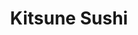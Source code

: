 ---
layout: place
title: "Kitsune Sushi"
permalink: /florida/clearwater/kitsune-sushi.html
stateAbbr: FL
stateName: Florida
cityName: Clearwater
seo:
  name: "Kitsune Sushi"
  type: Restaurant
  links: http://kitsunesushiclearwater.com/
description: "Looking for sushi in Clearwater, Florida? Check out Kitsune Sushi for a delightful Japanese dining experience. Enjoy a variety of sushi and other dishes in a..."
place_id: ChIJKZCi7DDlwogRIJWQpQbYcns
photos:
  - name: >-
      places/ChIJKZCi7DDlwogRIJWQpQbYcns/photos/AeeoHcKjgbt49JfU2o9xfY-5aST08aBmAHtsuS-N0zTZT-plQ2au8VN_8poWJ71qrNVodpRRTg9rxBeDVwVKTzAg77vHosnSr5JL23X7TlWMOx39151Fbd-kBDNIh2-rxQe3RTSM0k4vClBK-eefw2oBB4oX4ckEDzclb2fGO5PotLhOeHuv2dY94n_cr9WmVprdGR0DNT1Z45yCSPq5IWpzs222HsPuN9GHcTaTYi3CFGCc14cWVPCQOJPkc3fW74VU56ExLn0rBZcrXomolFGZINMqPkXV4OVuATcGof_pHXBLhQ
    widthPx: 1038
    heightPx: 852
    authorAttributions:
      - displayName: Kitsune Sushi
        uri: https://maps.google.com/maps/contrib/110533991343745753416
        photoUri: >-
          https://lh3.googleusercontent.com/a-/ALV-UjURi4E6oWf6RRcUsy3Dt9N0Lgh7oxHeC7RRaDqPmUILWwzgenE=s100-p-k-no-mo
    flagContentUri: >-
      https://www.google.com/local/imagery/report/?cb_client=maps_api_places.places_api&image_key=!1e10!2sAF1QipN_yzBy1SObJqOxc4W_sAGVGlixHjeH8AXhrmH-&hl=en-US
    googleMapsUri: >-
      https://www.google.com/maps/place//data=!3m4!1e2!3m2!1sAF1QipN_yzBy1SObJqOxc4W_sAGVGlixHjeH8AXhrmH-!2e10!4m2!3m1!1s0x88c2e530eca29029:0x7b72d806a5909520
  - name: >-
      places/ChIJKZCi7DDlwogRIJWQpQbYcns/photos/AeeoHcLfeFM9izqgvlBQJZHbKUCg7_tjiP8VBs6jtZOSoyzIGgo_FHE-D_MGsV-NgJCTwDlzrgrHdIdejq3hCmYxJBIbXRyQSTTFqBzMSspmSH_k4WRo8-1LbNAJ-dQpE5JGSPPom0hyPfql0Qygz42P7A1g2tBNNEIwkSi4IQ88m6u_6aUzCOkpZePzTsw5eGOGUMbx37c7gVG86ACKK567HpySBzAmpvtru5cSQkEya8B36f3jtfG5ilvEHSuTJTSOKv1yUGJprUlvGYP0pPcupVBel340BJyLUNs96kgNDc-u6A
    widthPx: 3024
    heightPx: 4032
    authorAttributions:
      - displayName: Kitsune Sushi
        uri: https://maps.google.com/maps/contrib/110533991343745753416
        photoUri: >-
          https://lh3.googleusercontent.com/a-/ALV-UjURi4E6oWf6RRcUsy3Dt9N0Lgh7oxHeC7RRaDqPmUILWwzgenE=s100-p-k-no-mo
    flagContentUri: >-
      https://www.google.com/local/imagery/report/?cb_client=maps_api_places.places_api&image_key=!1e10!2sAF1QipPahzdtK7HQ-XaqHI64c0RRaN8tMnM41N9qBwrT&hl=en-US
    googleMapsUri: >-
      https://www.google.com/maps/place//data=!3m4!1e2!3m2!1sAF1QipPahzdtK7HQ-XaqHI64c0RRaN8tMnM41N9qBwrT!2e10!4m2!3m1!1s0x88c2e530eca29029:0x7b72d806a5909520
  - name: >-
      places/ChIJKZCi7DDlwogRIJWQpQbYcns/photos/AeeoHcKTUafWgQfAbn2Ol-dC195G4wMKqbY6FGJX9r8AeoP9DR9gsYZl7gD6XsItNzQLM4V96nOAIWj3opROEhjuvemuaVIrcryc1KPaeqpJuaa5DdczNFelvO_4MTcUq3Q7XKhWzzcsLU7K3cUKJQcWKog6t36d955bAGI5AwKF53HgpGZbTnl4dnAEwp3fs1ePSV9CprI33qR_vRuoX_Q_txNS2GyXzrdYwq0A0btlBZIhQX7U1uZ6br-D_ufpllvKY6MmQta4xGVgiArZClhHqyenpo4tb_7Tlo5v-E6KXEOphw
    widthPx: 4032
    heightPx: 3024
    authorAttributions:
      - displayName: Kitsune Sushi
        uri: https://maps.google.com/maps/contrib/110533991343745753416
        photoUri: >-
          https://lh3.googleusercontent.com/a-/ALV-UjURi4E6oWf6RRcUsy3Dt9N0Lgh7oxHeC7RRaDqPmUILWwzgenE=s100-p-k-no-mo
    flagContentUri: >-
      https://www.google.com/local/imagery/report/?cb_client=maps_api_places.places_api&image_key=!1e10!2sAF1QipNFwRXXjrI-YSH2nPvIJVuHxAiqJ9PvfZqV4YcH&hl=en-US
    googleMapsUri: >-
      https://www.google.com/maps/place//data=!3m4!1e2!3m2!1sAF1QipNFwRXXjrI-YSH2nPvIJVuHxAiqJ9PvfZqV4YcH!2e10!4m2!3m1!1s0x88c2e530eca29029:0x7b72d806a5909520
  - name: >-
      places/ChIJKZCi7DDlwogRIJWQpQbYcns/photos/AeeoHcJsT6aRL7OUdrvFkHqSg-mRs8mJDaP9DnCz5UtkSuzvcYJJugbvKw1E-o-GOI4Z56HmuWrXAG_ye9fLX00DStQ6zNPF_zDofSjYpm5iFulfd1wBfNqFeo_OAjt7Id3lvK0YWTYNJ08S1lZiqCPd1a9T5p8TmCyx_2dE7QfGQAy3PmdKir7I3ZzD4Hqqakgq_qveoETIxThNigqhCUgoEMN5KpjGCKrB8Rcb_8uzvOd4lyQ3WVxlpwbTHyjBxaJ1Z0cN15a_3hp0W4ZICu-pY51_U-jDFD72YRvPY10LAup11A1LMRnUQoSZ01WY9RCm88693zD206zl08_0Z6HMt7q10femrYRSd6TLgiFldf--zkTjvCmaBEkSj5ObTOtBdWNDvzDm8jxbdSZI6HSJ74CgXrJsF6TsTRb4Leg8QxZ0Y8Dg
    widthPx: 4000
    heightPx: 2252
    authorAttributions:
      - displayName: Jdpham
        uri: https://maps.google.com/maps/contrib/107689672275225870318
        photoUri: >-
          https://lh3.googleusercontent.com/a-/ALV-UjWKjQPEL46gc94rQ0L8-c27VUI0NTs0CDXwWXCaJfXQKmDm36kG=s100-p-k-no-mo
    flagContentUri: >-
      https://www.google.com/local/imagery/report/?cb_client=maps_api_places.places_api&image_key=!1e10!2sCIHM0ogKEICAgID72KeC9wE&hl=en-US
    googleMapsUri: >-
      https://www.google.com/maps/place//data=!3m4!1e2!3m2!1sCIHM0ogKEICAgID72KeC9wE!2e10!4m2!3m1!1s0x88c2e530eca29029:0x7b72d806a5909520
  - name: >-
      places/ChIJKZCi7DDlwogRIJWQpQbYcns/photos/AeeoHcKhKnPcAC0MB9PfcsxpNAmsqxws2ma0bCxo33aKpWod0pSLWmwTK8eeYdO6S2MaS9HcPa-oRxz8AE16s_nNe1h704dtiIE2sTvMxSG_HmC-oAQi_LVrTcwkXVBLH0zT5pqVuu6zR8A0pMd-7PGG7EYcMr4BTnoDQw1S10ce9Hef68KAzjA6FZdXVYIY_tRzAJUK7xMhrUZcJBGabdfLzlEiz1oP4h1o2hSJG914Yy5AW4WkrGpsviMmD0mP_6MR9HR2bJE3CmY_Muy97U0cW7utjP-MGZJxqIVBB2hx9aw9p8RfrPlYEf0FjgwNkhPsM8pu7iBmTuUP30UE4S9FRg7yXSySLNKlMn-5OnU0Ld-J8pYJGFkqggYBA-OC9-oUnb_GtppHgc_hK2j3kK79o0cYL4lEv6Sf_mM2AXDGHSIHdXm2K_8ADC-JSLeuqLdD
    widthPx: 4080
    heightPx: 3072
    authorAttributions:
      - displayName: Kevan Sheridan
        uri: https://maps.google.com/maps/contrib/100867641100840652570
        photoUri: >-
          https://lh3.googleusercontent.com/a-/ALV-UjXspHNWPKPYCB_6RioZ5B0Vw3Vs6yaKwGbpWHApyCzfbDFvT4Ak2A=s100-p-k-no-mo
    flagContentUri: >-
      https://www.google.com/local/imagery/report/?cb_client=maps_api_places.places_api&image_key=!1e10!2sCIABIhADydERai_kMGfYEaMAAdcQ&hl=en-US
    googleMapsUri: >-
      https://www.google.com/maps/place//data=!3m4!1e2!3m2!1sCIABIhADydERai_kMGfYEaMAAdcQ!2e10!4m2!3m1!1s0x88c2e530eca29029:0x7b72d806a5909520
  - name: >-
      places/ChIJKZCi7DDlwogRIJWQpQbYcns/photos/AeeoHcKi5oql2zHAjh9cZgiEyuVQHaOswUNQy7Tiwpb2j5dSC6XS-VljOn4GalFyzhlMwjWr0z_sW3MOrwwotCWQAmBmITmQhbZRlOoVnnaPRMoD56gDZlCa_Zm_2eiVoY3_VOstgYH-z9OkHk8G5XAylwhzcNhtChntSfpsu5EnkyxU2lDJEoRyEtzeOqPbeVic4mACYOxrIEnKMatJGXQGKRDiV5-qRI71tRtm_mLLtLn87u4M_RB2-YpLAUXD-bEFTFXjSTYvPtnTCjskXa5FI1YHak1puuSmzPd2F7jbIPj-HGpICrbID7Bdi6WZy_EqUAHOa_Y-h0TJFefubX3leZDT4DmR6LfSpMIztJeyf93snl5820Zr8KSlB9h-_0AyxyAyTrNCJRdJfrDxkUWMiWjPqil2PPjKsPG0B_hp4KtNoIg
    widthPx: 4000
    heightPx: 3000
    authorAttributions:
      - displayName: Josh Diamond
        uri: https://maps.google.com/maps/contrib/114706515204622210396
        photoUri: >-
          https://lh3.googleusercontent.com/a/ACg8ocJ8wyztkw7OdGcxSIU9fEz-U3frEwC3c8d_a8t6HBvebUCXrA=s100-p-k-no-mo
    flagContentUri: >-
      https://www.google.com/local/imagery/report/?cb_client=maps_api_places.places_api&image_key=!1e10!2sCIHM0ogKEICAgIDzxLGtugE&hl=en-US
    googleMapsUri: >-
      https://www.google.com/maps/place//data=!3m4!1e2!3m2!1sCIHM0ogKEICAgIDzxLGtugE!2e10!4m2!3m1!1s0x88c2e530eca29029:0x7b72d806a5909520
  - name: >-
      places/ChIJKZCi7DDlwogRIJWQpQbYcns/photos/AeeoHcJjgfpLOdH8WkPw96f0WIa6uwcC2UP5nJJexlGleQieuYo4gRTNKD0LdeTnouaAho2MatrolQIwK0YeHZ_2NvzY0KMSvpTc5R6oACIRljXCZg4gKv3Kcbf1ezAItnP2gtI6YYHIlePLelOqhvEqH9FX-drE1USyXYejPDdVawLPvpfRh0_GgIEXWnOrctnbxaurP70r_Rtii9FGpQ-ZODfJY5X_n67vnyZLxniErEshBcoVvSWT3_6qBFqZO334RD6xddr923fucutZOiimhTkwMJDKzn_rpWb2L5E8MmAenw
    widthPx: 1440
    heightPx: 1080
    authorAttributions:
      - displayName: Kitsune Sushi
        uri: https://maps.google.com/maps/contrib/110533991343745753416
        photoUri: >-
          https://lh3.googleusercontent.com/a-/ALV-UjURi4E6oWf6RRcUsy3Dt9N0Lgh7oxHeC7RRaDqPmUILWwzgenE=s100-p-k-no-mo
    flagContentUri: >-
      https://www.google.com/local/imagery/report/?cb_client=maps_api_places.places_api&image_key=!1e10!2sAF1QipNTyNlQ8dYDNb1ZTiAd_1INRWBguVSvghZnUySb&hl=en-US
    googleMapsUri: >-
      https://www.google.com/maps/place//data=!3m4!1e2!3m2!1sAF1QipNTyNlQ8dYDNb1ZTiAd_1INRWBguVSvghZnUySb!2e10!4m2!3m1!1s0x88c2e530eca29029:0x7b72d806a5909520
  - name: >-
      places/ChIJKZCi7DDlwogRIJWQpQbYcns/photos/AeeoHcIfbzJauPc3TQj83YNNqn16qCXRulOSTDVFhMyVO989rxNMvvls0aCP58wQ5U5r-XLb0SEKrlaG2SzqmrCWoeZYyZHyY4u9GpYUnJL8A2LFF6tzsHOv-y_vw31LUgdX_PGx16bgZUYapuaOH6G_7NNazeDNHSKNH5UQeLWyFd1yFFOYW8uR1zxiliqNLt-wSGJc9Le1DCS-NoxRGbObLtwZsfxPCdyn6elmniimT8QzO2XoQCR2jbtthyeoPzEKBjJLh8f3Pt5klT4BsF1L8C267ixqWfIhOiVOqgf1Lf_umhDTAA7lcvIEphzxeB-V76B74P1jlM8Q_6W6p2qgRLjt8qGjpkH5yY_pgi1C1AM-s8RqjkrIR2AtGF4H53AfzE8caufDCyCYr3BfuzChVGKoNI3ZrxxTWaeBlcGXoGYxa8-j
    widthPx: 4000
    heightPx: 3000
    authorAttributions:
      - displayName: Hector Lucca
        uri: https://maps.google.com/maps/contrib/104753784770423990781
        photoUri: >-
          https://lh3.googleusercontent.com/a/ACg8ocJ1sD20ZGa6ZK7XILVoso2EznQ6DbjUixq5NKQ_Z6amdJs9Nw=s100-p-k-no-mo
    flagContentUri: >-
      https://www.google.com/local/imagery/report/?cb_client=maps_api_places.places_api&image_key=!1e10!2sCIHM0ogKEICAgIDLudC2wgE&hl=en-US
    googleMapsUri: >-
      https://www.google.com/maps/place//data=!3m4!1e2!3m2!1sCIHM0ogKEICAgIDLudC2wgE!2e10!4m2!3m1!1s0x88c2e530eca29029:0x7b72d806a5909520
  - name: >-
      places/ChIJKZCi7DDlwogRIJWQpQbYcns/photos/AeeoHcLTNI3c3AerADzOxkm8gJIMBp-CKFs1kUHIbuRHVA6U6TA9Lf9frd9s1ZJJR7MTkwrmglZBFTuATSarr68tyVjUIXseOlyP3dfti-442vHfZJ1NUPVtk8GGs0E4l4XfMnUlh_R_yBtZ5uN_6Ro5L9RYG6xgyS65-bmK3fq7N-KaIiDxXxpMQmgo9sBBU0URHPj_-9FFO5Ru9vHv7YG_T7MZ0vi3YiXUxeKqEpqvM9PSNRGbJ64DDRM9czmKmeWJjddBZjwT_g0GX43DE0GjS46cMmP1dFzJOcKFPUohfPzL6xO9Lk-ObiNyRQabY-d2aT4_eyjY7KAkwF3desQWWOQMiXUR8LDi2fPNN93a-5KN0TttiNbZWZdNDmV8dOz61elpr43UcTxN277XR3essz9pquJ1x-m04GBINpSsbEWgVXA7
    widthPx: 4032
    heightPx: 2268
    authorAttributions:
      - displayName: D Demi
        uri: https://maps.google.com/maps/contrib/101124498568789340048
        photoUri: >-
          https://lh3.googleusercontent.com/a/ACg8ocLmNaa2PSaSwhu_PP2RvOoMjK43OkXhujD6YXYBKwnI_kYE4A=s100-p-k-no-mo
    flagContentUri: >-
      https://www.google.com/local/imagery/report/?cb_client=maps_api_places.places_api&image_key=!1e10!2sCIHM0ogKEICAgICz0crZrgE&hl=en-US
    googleMapsUri: >-
      https://www.google.com/maps/place//data=!3m4!1e2!3m2!1sCIHM0ogKEICAgICz0crZrgE!2e10!4m2!3m1!1s0x88c2e530eca29029:0x7b72d806a5909520
  - name: >-
      places/ChIJKZCi7DDlwogRIJWQpQbYcns/photos/AeeoHcKTWWb18PWdCS43rKq1DW2d0GkpfkxWMiJXpSVpm4Y8JCsHko5IuNYjX1gM1OmYPXGfkQf6CT9Yb_XzMkJqVRB_V7jW5rXPUOrUetzmhV_rJMZr2-pCJi8ULDcn1-PQIGMR1jsskjHbObZ0__eiSJjjXGRizdPbciPU9C8dOb1w9gXeqO0mKXqGmMTcE3X06vEjJA95-zOgL2cQL-TUQiUZbq9R7eOE3cT4BA46JuiT0u4qL2OE6kYAa4JaXVqK7kmgx0oh3qbBdBy6Njq_pLGjXjMyjEAyRPR_YmBd7YfZN_e8DZdBMLuwa4Xq78Do6pUtLKRK_EvxXjbOFuFIWq1L7ycHfPpfhKW4XMWqcwXXKsL2xU69p6SZMyOnTn-ntfvcn8E4NuTWSLVRoGnwbESdI9WffPEtiADmTU8Y55PHlbY
    widthPx: 3600
    heightPx: 4800
    authorAttributions:
      - displayName: MiNA
        uri: https://maps.google.com/maps/contrib/103701504225745497748
        photoUri: >-
          https://lh3.googleusercontent.com/a/ACg8ocLbzVNEpTbnahiWK93aCtY8jrnzqq3G2gm6M4t9m85eqHQf9g=s100-p-k-no-mo
    flagContentUri: >-
      https://www.google.com/local/imagery/report/?cb_client=maps_api_places.places_api&image_key=!1e10!2sCIHM0ogKEICAgMCAzarJxwE&hl=en-US
    googleMapsUri: >-
      https://www.google.com/maps/place//data=!3m4!1e2!3m2!1sCIHM0ogKEICAgMCAzarJxwE!2e10!4m2!3m1!1s0x88c2e530eca29029:0x7b72d806a5909520
address: 2659 Roosevelt Blvd unit 101, Clearwater, FL 33760, USA
street: 2659 Roosevelt Blvd unit 101
city: Clearwater
state: FL
zip: '33760'
country: USA
neighborhood: null
latitude: '27.915052'
longitude: '-82.727889'
accessibility_options:
  wheelchairAccessibleParking: true
  wheelchairAccessibleEntrance: true
  wheelchairAccessibleRestroom: true
  wheelchairAccessibleSeating: true
business_status: OPERATIONAL
name: Kitsune Sushi
google_maps_links:
  directionsUri: >-
    https://www.google.com/maps/dir//''/data=!4m7!4m6!1m1!4e2!1m2!1m1!1s0x88c2e530eca29029:0x7b72d806a5909520!3e0
  placeUri: https://maps.google.com/?cid=8895409737069270304
  writeAReviewUri: >-
    https://www.google.com/maps/place//data=!4m3!3m2!1s0x88c2e530eca29029:0x7b72d806a5909520!12e1
  reviewsUri: >-
    https://www.google.com/maps/place//data=!4m4!3m3!1s0x88c2e530eca29029:0x7b72d806a5909520!9m1!1b1
  photosUri: >-
    https://www.google.com/maps/place//data=!4m3!3m2!1s0x88c2e530eca29029:0x7b72d806a5909520!10e5
primary_type: Sushi Restaurant
opening_hours:
  regular: null
  current: null
secondary_opening_hours:
  regular:
    weekdayDescriptions: null
    type: null
  current:
    weekdayDescriptions: null
    type: null
phone: (727) 238-8258
price_level: null
price_range: $20 &ndash; $30
rating: '4.8'
rating_count: 248
website: http://kitsunesushiclearwater.com/
reviews:
  - name: >-
      places/ChIJKZCi7DDlwogRIJWQpQbYcns/reviews/ChdDSUhNMG9nS0VJQ0FnTURneXIteWlnRRAB
    relativePublishTimeDescription: a month ago
    rating: 5
    text:
      text: >-
        WOW!

        Great decor, atmosphere and vibes.

        Very friendly staff everything was fresh and delicious, not a super long
        wait to be sat and served.

        It really was great, everything was enjoyable. My fiancee and her son
        are picky eaters so they are reluctant to try new places but they both
        loved it! We will all definitely be back.
      languageCode: en
    originalText:
      text: >-
        WOW!

        Great decor, atmosphere and vibes.

        Very friendly staff everything was fresh and delicious, not a super long
        wait to be sat and served.

        It really was great, everything was enjoyable. My fiancee and her son
        are picky eaters so they are reluctant to try new places but they both
        loved it! We will all definitely be back.
      languageCode: en
    authorAttribution:
      displayName: Yader G Sequeira
      uri: https://www.google.com/maps/contrib/114646538624808082584/reviews
      photoUri: >-
        https://lh3.googleusercontent.com/a-/ALV-UjUY0hVbhsxKzkTATcRMG3olSCgNzvdFN0A9_eCa9EuADb_MkUhXww=s128-c0x00000000-cc-rp-mo-ba6
    publishTime: '2025-02-24T04:31:33.380451Z'
    flagContentUri: >-
      https://www.google.com/local/review/rap/report?postId=ChdDSUhNMG9nS0VJQ0FnTURneXIteWlnRRAB&d=17924085&t=1
    googleMapsUri: >-
      https://www.google.com/maps/reviews/data=!4m6!14m5!1m4!2m3!1sChdDSUhNMG9nS0VJQ0FnTURneXIteWlnRRAB!2m1!1s0x88c2e530eca29029:0x7b72d806a5909520
  - name: >-
      places/ChIJKZCi7DDlwogRIJWQpQbYcns/reviews/ChZDSUhNMG9nS0VJQ0FnSUNfNFBYU0ZREAE
    relativePublishTimeDescription: 3 months ago
    rating: 4
    text:
      text: >-
        We went on a Saturday at 3:30 pm our experience is as follows,


        Atmosphere: bright, modern, comfy booths


        Price: I posted a picture of the receipt for you to judge the price, I
        think it was fairly priced because it was so good and creative!!


        Service: 4/5 they were good and friendly :)


        Food: very Americanized in the best way. This place has the most diverse
        rolls and so many options. Good portions and ratio. The pork bao was
        good although a little shy on portions.


        Will be coming back to try noodles!!
      languageCode: en
    originalText:
      text: >-
        We went on a Saturday at 3:30 pm our experience is as follows,


        Atmosphere: bright, modern, comfy booths


        Price: I posted a picture of the receipt for you to judge the price, I
        think it was fairly priced because it was so good and creative!!


        Service: 4/5 they were good and friendly :)


        Food: very Americanized in the best way. This place has the most diverse
        rolls and so many options. Good portions and ratio. The pork bao was
        good although a little shy on portions.


        Will be coming back to try noodles!!
      languageCode: en
    authorAttribution:
      displayName: Ally
      uri: https://www.google.com/maps/contrib/106511003158418354110/reviews
      photoUri: >-
        https://lh3.googleusercontent.com/a/ACg8ocLEZtz5aFlBEk8bhdA9P3poQhQhg_9wEnsrmBs8Pc89vYXq4w=s128-c0x00000000-cc-rp-mo-ba4
    publishTime: '2025-01-11T22:47:03.213142Z'
    flagContentUri: >-
      https://www.google.com/local/review/rap/report?postId=ChZDSUhNMG9nS0VJQ0FnSUNfNFBYU0ZREAE&d=17924085&t=1
    googleMapsUri: >-
      https://www.google.com/maps/reviews/data=!4m6!14m5!1m4!2m3!1sChZDSUhNMG9nS0VJQ0FnSUNfNFBYU0ZREAE!2m1!1s0x88c2e530eca29029:0x7b72d806a5909520
  - name: >-
      places/ChIJKZCi7DDlwogRIJWQpQbYcns/reviews/ChdDSUhNMG9nS0VJQ0FnTUNBemFySnV3RRAB
    relativePublishTimeDescription: 2 months ago
    rating: 5
    text:
      text: >-
        Love it here. Been coming since 2024. Consistent, cannot complain about
        the ambiance, service and menu! The service is great when you dine in
        and when you place to go orders. Well packaged and not stingy with
        portions and sides. Our favorite go to is the spicy miso ramen, yellow
        tail sashimi and the US 19 roll.Btw you can substitute ingredients, we
        always order sushi without cream cheese and they offer gluten free soy
        sauce and in general, they cater to people with allergies as well. We
        always make room for dessert too, love the fried ice cream and we tried
        all flavors.


        Kitsune is so clean and definitely great place for families, date nights
        and they play great music. We always leave full and extremely satisfied.
        Thank you!!!
      languageCode: en
    originalText:
      text: >-
        Love it here. Been coming since 2024. Consistent, cannot complain about
        the ambiance, service and menu! The service is great when you dine in
        and when you place to go orders. Well packaged and not stingy with
        portions and sides. Our favorite go to is the spicy miso ramen, yellow
        tail sashimi and the US 19 roll.Btw you can substitute ingredients, we
        always order sushi without cream cheese and they offer gluten free soy
        sauce and in general, they cater to people with allergies as well. We
        always make room for dessert too, love the fried ice cream and we tried
        all flavors.


        Kitsune is so clean and definitely great place for families, date nights
        and they play great music. We always leave full and extremely satisfied.
        Thank you!!!
      languageCode: en
    authorAttribution:
      displayName: MiNA
      uri: https://www.google.com/maps/contrib/103701504225745497748/reviews
      photoUri: >-
        https://lh3.googleusercontent.com/a/ACg8ocLbzVNEpTbnahiWK93aCtY8jrnzqq3G2gm6M4t9m85eqHQf9g=s128-c0x00000000-cc-rp-mo-ba3
    publishTime: '2025-02-03T07:00:03.421353Z'
    flagContentUri: >-
      https://www.google.com/local/review/rap/report?postId=ChdDSUhNMG9nS0VJQ0FnTUNBemFySnV3RRAB&d=17924085&t=1
    googleMapsUri: >-
      https://www.google.com/maps/reviews/data=!4m6!14m5!1m4!2m3!1sChdDSUhNMG9nS0VJQ0FnTUNBemFySnV3RRAB!2m1!1s0x88c2e530eca29029:0x7b72d806a5909520
  - name: >-
      places/ChIJKZCi7DDlwogRIJWQpQbYcns/reviews/ChdDSUhNMG9nS0VJQ0FnSURfMHVqamd3RRAB
    relativePublishTimeDescription: 2 months ago
    rating: 5
    text:
      text: >-
        Better than expected. knew this would be good but didn't expect such
        great interior design and multiple kitsunes. The mural because the sushi
        makers seems beautiful. They have beautiful art and decor on the inside.

        I had sashimi which was very good 👍as well as the salad my partner did
        not desire and the clear soup both were delicious; and a pork katsu. For
        me personally it was a bit too thin and crunchy but that's just me.

        My partner on the other hand has a spicy tonkatsu ramen with pork belly
        and he really liked it. To the point I was not able to capture before he
        dove into his meal.


        Will come back to try the other options as they also have hibachi,
        rolls, udon and various other sides and starters I would like to try


        The miso was the only thing not up to par from previous experiences. Not
        enough tofu.
      languageCode: en
    originalText:
      text: >-
        Better than expected. knew this would be good but didn't expect such
        great interior design and multiple kitsunes. The mural because the sushi
        makers seems beautiful. They have beautiful art and decor on the inside.

        I had sashimi which was very good 👍as well as the salad my partner did
        not desire and the clear soup both were delicious; and a pork katsu. For
        me personally it was a bit too thin and crunchy but that's just me.

        My partner on the other hand has a spicy tonkatsu ramen with pork belly
        and he really liked it. To the point I was not able to capture before he
        dove into his meal.


        Will come back to try the other options as they also have hibachi,
        rolls, udon and various other sides and starters I would like to try


        The miso was the only thing not up to par from previous experiences. Not
        enough tofu.
      languageCode: en
    authorAttribution:
      displayName: Skully Kat
      uri: https://www.google.com/maps/contrib/107631934546289873748/reviews
      photoUri: >-
        https://lh3.googleusercontent.com/a-/ALV-UjXCg1PR7sx4Jwg-md4osdZU9e2in1kfyps9eTL5Nz9Cs6vRPVac=s128-c0x00000000-cc-rp-mo-ba5
    publishTime: '2025-01-23T01:48:55.894915Z'
    flagContentUri: >-
      https://www.google.com/local/review/rap/report?postId=ChdDSUhNMG9nS0VJQ0FnSURfMHVqamd3RRAB&d=17924085&t=1
    googleMapsUri: >-
      https://www.google.com/maps/reviews/data=!4m6!14m5!1m4!2m3!1sChdDSUhNMG9nS0VJQ0FnSURfMHVqamd3RRAB!2m1!1s0x88c2e530eca29029:0x7b72d806a5909520
  - name: >-
      places/ChIJKZCi7DDlwogRIJWQpQbYcns/reviews/ChZDSUhNMG9nS0VJQ0FnSUR2bWJHRlVREAE
    relativePublishTimeDescription: 3 months ago
    rating: 5
    text:
      text: >-
        What a great find this place was! I saw it while I was in the area
        around lunch time and decided to give it a try. It's beautifully
        decorated extremely comfortable atmosphere.


        Jonelyn was my server and she was so friendly, so sweet with an ever
        present beautiful smile! I had a few questions about some of the menu
        items and she patiently explained them to me. I had a miso soup which
        was hot fresh and delicious. I then decided to be a little adventurous
        although it didn't sound very appetizing and tried the octopus balls
        appetizer. Before you pass judgement..haha.. with the help of Google I
        confirmed that octopus do not have balls! This dish is chopped up
        octopus meat and other seasonings formed into a ball with dough and
        lightly fried with a very delicious sauce. They were absolutely
        fantastic! Don't let the name turn you off.


        Next I had a volcano sushi roll. Presentation was outstanding and the
        flavor was fantastic! Anyone that has eaten Sushi before knows at first
        bite how fresh the fish and other ingredients are. I knew right away the
        ingredients were all Super fresh and again very delicious!


        I will return to try other things on their menu as there were so many
        options that both sounded and looked great! Overall rating for Kitsuné
        10 out of 10. A must try for all!
      languageCode: en
    originalText:
      text: >-
        What a great find this place was! I saw it while I was in the area
        around lunch time and decided to give it a try. It's beautifully
        decorated extremely comfortable atmosphere.


        Jonelyn was my server and she was so friendly, so sweet with an ever
        present beautiful smile! I had a few questions about some of the menu
        items and she patiently explained them to me. I had a miso soup which
        was hot fresh and delicious. I then decided to be a little adventurous
        although it didn't sound very appetizing and tried the octopus balls
        appetizer. Before you pass judgement..haha.. with the help of Google I
        confirmed that octopus do not have balls! This dish is chopped up
        octopus meat and other seasonings formed into a ball with dough and
        lightly fried with a very delicious sauce. They were absolutely
        fantastic! Don't let the name turn you off.


        Next I had a volcano sushi roll. Presentation was outstanding and the
        flavor was fantastic! Anyone that has eaten Sushi before knows at first
        bite how fresh the fish and other ingredients are. I knew right away the
        ingredients were all Super fresh and again very delicious!


        I will return to try other things on their menu as there were so many
        options that both sounded and looked great! Overall rating for Kitsuné
        10 out of 10. A must try for all!
      languageCode: en
    authorAttribution:
      displayName: Costa Rica TravelExperts
      uri: https://www.google.com/maps/contrib/102012317594496663599/reviews
      photoUri: >-
        https://lh3.googleusercontent.com/a-/ALV-UjXWRL5vqUs1i2d0tCHpxrrCESI2dKtQhkeeX0-_ha-02fM_Jqua=s128-c0x00000000-cc-rp-mo-ba5
    publishTime: '2024-12-21T21:59:20.654096Z'
    flagContentUri: >-
      https://www.google.com/local/review/rap/report?postId=ChZDSUhNMG9nS0VJQ0FnSUR2bWJHRlVREAE&d=17924085&t=1
    googleMapsUri: >-
      https://www.google.com/maps/reviews/data=!4m6!14m5!1m4!2m3!1sChZDSUhNMG9nS0VJQ0FnSUR2bWJHRlVREAE!2m1!1s0x88c2e530eca29029:0x7b72d806a5909520
parking_options:
  freeParkingLot: true
  freeStreetParking: true
payment_options:
  acceptsCreditCards: true
  acceptsDebitCards: true
  acceptsCashOnly: false
allow_dogs: null
curbside_pickup: null
delivery: true
dine_in: true
good_for_children: true
good_for_groups: true
good_for_sports: true
live_music: false
menu_for_children: true
outdoor_seating: false
reservable: true
restroom: true
serves_beer: true
serves_breakfast: null
serves_brunch: null
serves_cocktails: true
serves_coffee: null
serves_dinner: true
serves_dessert: true
serves_lunch: true
serves_vegetarian_food: true
serves_wine: true
takeout: true
summary: null

---